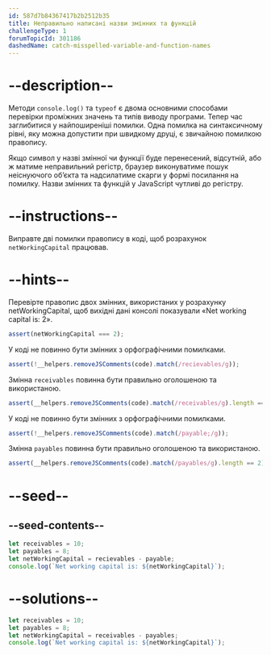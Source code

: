 ```yaml
---
id: 587d7b84367417b2b2512b35
title: Неправильно написані назви змінних та функцій
challengeType: 1
forumTopicId: 301186
dashedName: catch-misspelled-variable-and-function-names
---
```


# --description--

Методи `console.log()` та `typeof` є двома основними способами перевірки проміжних значень та типів виводу програми. Тепер час заглибитися у найпоширеніші помилки. Одна помилка на синтаксичному рівні, яку можна допустити при швидкому друці, є звичайною помилкою правопису.

Якщо символ у назві змінної чи функції буде перенесений, відсутній, або ж матиме неправильний регістр, браузер виконуватиме пошук неіснуючого об’єкта та надсилатиме скарги у формі посилання на помилку. Назви змінних та функцій у JavaScript чутливі до регістру.

# --instructions--

Виправте дві помилки правопису в коді, щоб розрахунок `netWorkingCapital` працював.

# --hints--

Перевірте правопис двох змінних, використаних у розрахунку netWorkingCapital, щоб вихідні дані консолі показували «Net working capital is: 2».

```js
assert(netWorkingCapital === 2);
```

У коді не повинно бути змінних з орфографічними помилками.

```js
assert(!__helpers.removeJSComments(code).match(/recievables/g));
```

Змінна `receivables` повинна бути правильно оголошеною та використаною.

```js
assert(__helpers.removeJSComments(code).match(/receivables/g).length == 2);
```

У коді не повинно бути змінних з орфографічними помилками.

```js
assert(!__helpers.removeJSComments(code).match(/payable;/g));
```

Змінна `payables` повинна бути правильно оголошеною та використаною.

```js
assert(__helpers.removeJSComments(code).match(/payables/g).length == 2);
```

# --seed--

## --seed-contents--

```js
let receivables = 10;
let payables = 8;
let netWorkingCapital = recievables - payable;
console.log(`Net working capital is: ${netWorkingCapital}`);
```

# --solutions--

```js
let receivables = 10;
let payables = 8;
let netWorkingCapital = receivables - payables;
console.log(`Net working capital is: ${netWorkingCapital}`);
```
